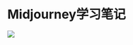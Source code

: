 # Midjourney学习笔记

![](https://gitee.com/zp80272/images/raw/master/686b703b60dc2e6130ed4e40811befbc_format,f_auto.webp)
